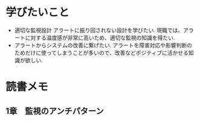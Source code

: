 # 学びたいこと

- 適切な監視設計
   アラートに振り回されない設計を学びたい. 
   現職では、アラートに対する温度感が非常に高いため、適切な監視の知識を得たい. 
- アラートからシステムの改善に繋げたい. 
  アラートを障害対応や影響判断のためだけに使ってしまうことが多いので、改善などポジティブに活かせる知識が欲しい. 

# 読書メモ

## 1章　監視のアンチパターン


